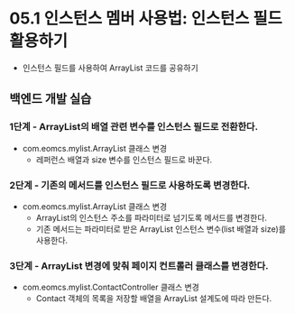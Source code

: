 # 05.1 인스턴스 멤버 사용법: 인스턴스 필드 활용하기

- 인스턴스 필드를 사용하여 ArrayList 코드를 공유하기

## 백엔드 개발 실습

### 1단계 - ArrayList의 배열 관련 변수를 인스턴스 필드로 전환한다.

- com.eomcs.mylist.ArrayList 클래스 변경
  - 레퍼런스 배열과 size 변수를 인스턴스 필드로 바꾼다.

### 2단계 - 기존의 메서드를 인스턴스 필드로 사용하도록 변경한다.

- com.eomcs.mylist.ArrayList 클래스 변경
  - ArrayList의 인스턴스 주소를 파라미터로 넘기도록 메서드를 변경한다.
  - 기존 메서드는 파라미터로 받은 ArrayList 인스턴스 변수(list 배열과 size)를 사용한다.

### 3단계 - ArrayList 변경에 맞춰 페이지 컨트롤러 클래스를 변경한다.

- com.eomcs.mylist.ContactController 클래스 변경
  - Contact 객체의 목록을 저장할 배열을 ArrayList 설계도에 따라 만든다.
  






#
